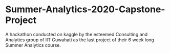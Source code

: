 # Summer-Analytics-2020-Capstone-Project
A hackathon conducted on kaggle by the esteemed Consulting and Analytics group of IIT Guwahati as the last project of their 6 week long Summer Analytics course.
